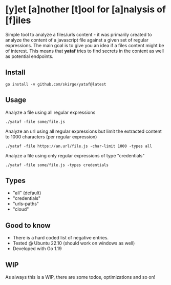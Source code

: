 # [y]et [a]nother [t]ool for [a]nalysis of [f]iles

Simple tool to analyze a files/urls content - it was primarily created to analyze the content of a javascript file
against a given set of regular expressions.
The main goal is to give you an idea if a files content might be of interest. This means that __yataf__ tries to find
secrets in the content as well as potential endpoints.

## Install

```
go install -v github.com/skirge/yataf@latest
```

## Usage

Analyze a file using all regular expressions

```
./yataf -file some/file.js
```

Analyze an url using all regular expressions but limit the extracted content to 1000 characters (per regular expression)

```
./yataf -file https://an.url/file.js -char-limit 1000 -types all
```

Analyze a file using only regular expressions of type "credentials"

```
./yataf -file some/file.js -types credentials
```

## Types

* "all" (default)
* "credentials"
* "urls-paths"
* "cloud"

## Good to know

* There is a hard coded list of negative entries.
* Tested @ Ubuntu 22.10 (should work on windows as well)
* Developed with Go 1.19

## WIP

As always this is a WIP, there are some todos, optimizations and so on!
